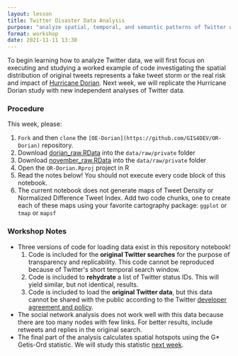 ```yaml
---
layout: lesson
title: Twitter Disaster Data Analysis
purpose: "analyze spatial, temporal, and semantic patterns of Twitter data"
format: workshop
date: 2021-11-11 13:30
---
```


To begin learning how to analyze Twitter data, we will first focus on executing and studying a worked example of code investigating the spatial distribution of original tweets represents a fake tweet storm or the real risk and impact of [Hurricane Dorian](https://en.wikipedia.org/wiki/Hurricane_Dorian). Next week, we will replicate the Hurricane Dorian study with new independent analyses of Twitter data.

### Procedure

This week, please:

1. `Fork` and then `clone` the `[OE-Dorian](https://github.com/GIS4DEV/OR-Dorian)` repository.
1. Download [dorian_raw.RData](https://github.com/GIS4DEV/geog323data/raw/main/dorian/dorian_raw.RDS) into the `data/raw/private` folder
1. Download [november_raw.RData](https://github.com/GIS4DEV/geog323data/raw/main/dorian/november_raw.RDS) into the `data/raw/private` folder
1. Open the `OR-Dorian.Rproj` project in R
1. Read the notes below! You should not execute every code block of this notebook.
1. The current notebook does not generate maps of Tweet Density or Normalized Difference Tweet Index. Add two code chunks, one to create each of these maps using your favorite cartography package: `ggplot` or `tmap` or `mapsf`

### Workshop Notes

- Three versions of code for loading data exist in this repository notebook!
  1. Code is included for the **original Twitter searches** for the purpose of transparency and replicability. This code cannot be reproduced because of Twitter's short temporal search window.
  1. Code is included to **rehydrate** a list of Twitter status IDs. This will yield similar, but not identical, results.
  1. Code is included to load the **original Twitter data**, but this data cannot be shared with the public according to the Twitter [developer agreement and policy](https://developer.twitter.com/en/developer-terms/agreement-and-policy).
- The social network analysis does not work well with this data because there are too many nodes with few links. For better results, include retweets and replies in the original search.
- The final part of the analysis calculates spatial hotspots using the G* Getis-Ord statistic. We will study this statistic [next week](/2021-11-18-hot-spot).
